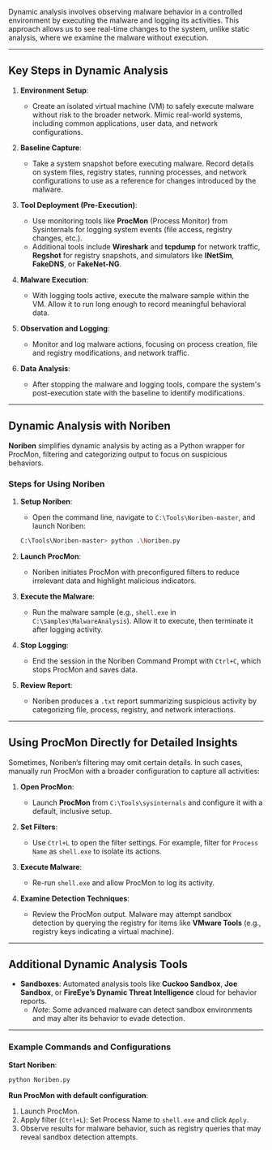 Dynamic analysis involves observing malware behavior in a controlled environment by executing the malware and logging its activities. This approach allows us to see real-time changes to the system, unlike static analysis, where we examine the malware without execution.

---

## Key Steps in Dynamic Analysis

1. **Environment Setup**: 
   - Create an isolated virtual machine (VM) to safely execute malware without risk to the broader network. Mimic real-world systems, including common applications, user data, and network configurations.

2. **Baseline Capture**: 
   - Take a system snapshot before executing malware. Record details on system files, registry states, running processes, and network configurations to use as a reference for changes introduced by the malware.

3. **Tool Deployment (Pre-Execution)**: 
   - Use monitoring tools like **ProcMon** (Process Monitor) from Sysinternals for logging system events (file access, registry changes, etc.).
   - Additional tools include **Wireshark** and **tcpdump** for network traffic, **Regshot** for registry snapshots, and simulators like **INetSim**, **FakeDNS**, or **FakeNet-NG**.

4. **Malware Execution**: 
   - With logging tools active, execute the malware sample within the VM. Allow it to run long enough to record meaningful behavioral data.

5. **Observation and Logging**: 
   - Monitor and log malware actions, focusing on process creation, file and registry modifications, and network traffic.

6. **Data Analysis**: 
   - After stopping the malware and logging tools, compare the system's post-execution state with the baseline to identify modifications.

---

## Dynamic Analysis with Noriben

**Noriben** simplifies dynamic analysis by acting as a Python wrapper for ProcMon, filtering and categorizing output to focus on suspicious behaviors.

### Steps for Using Noriben

1. **Setup Noriben**: 
   - Open the command line, navigate to `C:\Tools\Noriben-master`, and launch Noriben:

   ```bash
   C:\Tools\Noriben-master> python .\Noriben.py
   ```

2. **Launch ProcMon**: 
   - Noriben initiates ProcMon with preconfigured filters to reduce irrelevant data and highlight malicious indicators.

3. **Execute the Malware**:
   - Run the malware sample (e.g., `shell.exe` in `C:\Samples\MalwareAnalysis`). Allow it to execute, then terminate it after logging activity.

4. **Stop Logging**:
   - End the session in the Noriben Command Prompt with `Ctrl+C`, which stops ProcMon and saves data.

5. **Review Report**:
   - Noriben produces a `.txt` report summarizing suspicious activity by categorizing file, process, registry, and network interactions.

---

## Using ProcMon Directly for Detailed Insights

Sometimes, Noriben’s filtering may omit certain details. In such cases, manually run ProcMon with a broader configuration to capture all activities:

1. **Open ProcMon**:
   - Launch **ProcMon** from `C:\Tools\sysinternals` and configure it with a default, inclusive setup.

2. **Set Filters**:
   - Use `Ctrl+L` to open the filter settings. For example, filter for `Process Name` as `shell.exe` to isolate its actions.

3. **Execute Malware**:
   - Re-run `shell.exe` and allow ProcMon to log its activity.

4. **Examine Detection Techniques**:
   - Review the ProcMon output. Malware may attempt sandbox detection by querying the registry for items like **VMware Tools** (e.g., registry keys indicating a virtual machine).

---

## Additional Dynamic Analysis Tools

- **Sandboxes**: Automated analysis tools like **Cuckoo Sandbox**, **Joe Sandbox**, or **FireEye’s Dynamic Threat Intelligence** cloud for behavior reports.
  - *Note*: Some advanced malware can detect sandbox environments and may alter its behavior to evade detection.

---

### Example Commands and Configurations

**Start Noriben**:
```bash
python Noriben.py
```

**Run ProcMon with default configuration**:
1. Launch ProcMon.
2. Apply filter (`Ctrl+L`): Set Process Name to `shell.exe` and click `Apply`.
3. Observe results for malware behavior, such as registry queries that may reveal sandbox detection attempts.